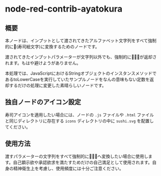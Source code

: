 # node-red-contrib-ayatokura

## 概要
本ノードは、インプットとして渡されてきたアルファベット文字列をすべて強制的に🍣(寿司絵文字)に変換するためのノードです。

渡されてきたインプットパラメーターが文字列以外でも、強制的に🍣🍣🍣が返却されます。もはや避けようがありません。

本処理では、JavaScriptにおけるStringオブジェクトのインスタンスメソッドであるtoLowerCaseを実行していたサンプルノードをなんの意味もない定数を返却するだけの処理に変更した素晴らしいノードです。

## 独自ノードのアイコン設定
寿司アイコンを適用したい場合には、ノードの `.js` ファイルや `.html` ファイルと同じディレクトリに存在する `icons` ディレクトリの中に `sushi.svg` を配置してください。

## 使用方法
渡すパラメーターの文字列をすべて強制的に🍣🍣🍣へ変換したい場合に使用します。自己顕示欲や承認欲求を満たすためだけの自己満足として使用されます。自身の精神衛生上を考慮し、使用頻度には十分ご注意ください。
